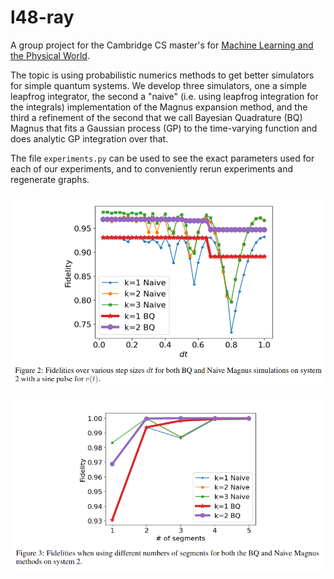 # l48-ray

A group project for the Cambridge CS master's for [Machine Learning and the Physical World](https://mlatcl.github.io/mlphysical/).

The topic is using probabilistic numerics methods to get better simulators for simple quantum systems. We develop three simulators, one a simple leapfrog integrator, the second a "naive" (i.e. using leapfrog integration for the integrals) implementation of the Magnus expansion method, and the third a refinement of the second that we call Bayesian Quadrature (BQ) Magnus that fits a Gaussian process (GP) to the time-varying function and does analytic GP integration over that.

The file `experiments.py` can be used to see the exact parameters used for each of our experiments, and to conveniently rerun experiments and regenerate graphs.

![](https://raw.githubusercontent.com/LRudL/l48-ray/main/graphs/figure2.png)

![](https://raw.githubusercontent.com/LRudL/l48-ray/main/graphs/figure3.png)
